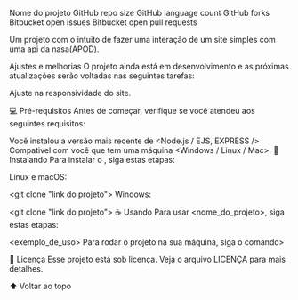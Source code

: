 Nome do projeto
GitHub repo size GitHub language count GitHub forks Bitbucket open issues Bitbucket open pull requests

Um projeto com o intuito de fazer uma interação de um site simples com uma api da nasa(APOD).

Ajustes e melhorias
O projeto ainda está em desenvolvimento e as próximas atualizações serão voltadas nas seguintes tarefas:

 Ajuste na responsividade do site.
 
💻 Pré-requisitos
Antes de começar, verifique se você atendeu aos seguintes requisitos:

Você instalou a versão mais recente de <Node.js / EJS, EXPRESS />
Compativel com você que tem uma máquina <Windows / Linux / Mac>.
🚀 Instalando <api-nasa>
Para instalar o <api-nasa>, siga estas etapas:

Linux e macOS:

<git clone "link do projeto">
Windows:

<git clone "link do projeto">
☕ Usando <api-nasa>
Para usar <nome_do_projeto>, siga estas etapas:

<exemplo_de_uso>
Para rodar o projeto na sua máquina, siga o comando>

<npm run dev>

📝 Licença
Esse projeto está sob licença. Veja o arquivo LICENÇA para mais detalhes.

⬆ Voltar ao topo
